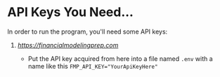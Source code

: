 # API Keys You Need...

In order to run the program, you'll need some API keys:

1. *https://financialmodelingprep.com*

    - Put the API key acquired from here into a file named `.env` with a name like this `FMP_API_KEY="YourApiKeyHere"`